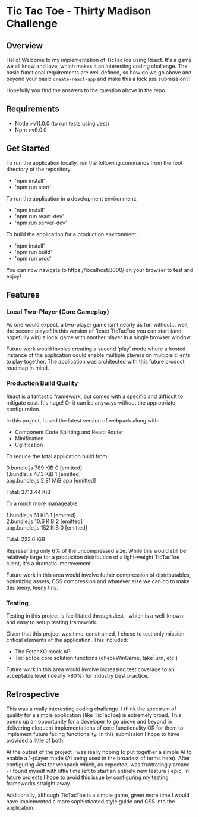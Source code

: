 # Tic Tac Toe - Thirty Madison Challenge

## Overview

Hello! Welcome to my implementation of TicTacToe using React. It's a game we all know and love, which
makes it an interesting coding challenge. The basic functional requirements are well defined, so how
do we go above and beyond your basic `create-react-app` and make this a kick ass submission?! 

Hopefully you find the answers to the question above in the repo. 

## Requirements
- Node >v11.0.0 (to run tests using Jest)
- Npm >v6.0.0

## Get Started
To run the application locally, run the following commands from the root directory
of the repository.

- 'npm install'
- 'npm run start'

To run the application in a development environment:

- 'npm install'
- 'npm run react-dev'
- 'npm run server-dev'

To build the application for a production environment:

- 'npm install'
- 'npm run build'
- 'npm run prod'

You can now navigate to https://localhost:8000/ on your browser to test and enjoy!

## Features

### Local Two-Player (Core Gameplay)
As one would expect, a two-player game isn't nearly as fun without... well, the second player!
In this version of React TicTacToe you can start (and hopefully win) a local game with another 
player in a single browser window.

Future work would involve creating a second 'play' mode where a hosted instance of the application
could enable multiple players on multiple clients to play together. The application was architected
with this future product roadmap in mind. 

### Production Build Quality
React is a fantastic framework, but comes with a specific and difficult to mitigate cost. It's huge! 
Or it can be anyways without the appropriate configuration.

In this project, I used the latest version of webpack along with:
- Component Code Splitting and React Router
- Minification
- Uglification

To reduce the total application build from:

0.bundle.js     789 KiB      0      [emitted]  
1.bundle.js     47.3 KiB     1      [emitted]  
app.bundle.js   2.81 MiB     app    [emitted]

Total: 3713.44 KiB

To a much more manageable:

1.bundle.js     61 KiB       1      [emitted]  
2.bundle.js     10.6 KiB     2      [emitted]  
app.bundle.js   152 KiB      0      [emitted]

Total: 223.6 KiB

Representing only 6% of the uncompressed size. While this would still be relatively large 
for a production distribution of a light-weight TicTacToe client, it's a dramatic improvement.

Future work in this area would involve futher compression of distributables, optimizing assets,
CSS compression and whatever else we can do to make this teeny, teeny tiny.

### Testing

Testing in this project is facillitated through Jest - which is a well-known and easy to setup 
testing framework. 

Given that this project was time-constrained, I chose to test only mission critical elements of
the application. This included:
- The FetchXO mock API
- TicTacToe core solution functions (checkWinGame, takeTurn, etc.)

Future work in this area would involve increasing test coverage to an acceptable level (ideally >80%)
for industry best practice. 

## Retrospective

This was a really interesting coding challenge. I think the spectrum of quality for a simple
application (like TicTacToe) is extremely broad. This opens up an opportunity for a developer
to go above and beyond in delivering eloquent implementations of core functionality OR
for them to implement future facing functionality. In this submission I hope to have provided a little of both.

At the outset of the project I was really hoping to put together a simple AI to enable a 1-player 
mode (AI being used in the broadest of terms here). After configuring Jest for webpack which, as 
expected, was frustratingly arcane - I found myself with little time left to start an entirely new 
feature / epic. In future projects I hope to avoid this issue by configuring my testing frameworks
straight away.

Additionally, although TicTacToe is a simple game, given more time I would have implemented a more sophisticated style guide and CSS into the application.